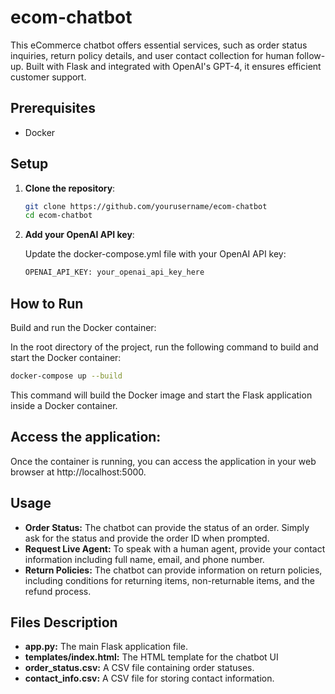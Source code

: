 # ecom-chatbot

This eCommerce chatbot offers essential services, such as order status inquiries, return policy details, and user contact collection for human follow-up. Built with Flask and integrated with OpenAI's GPT-4, it ensures efficient customer support.

## Prerequisites

- Docker

## Setup

1. **Clone the repository**:

   ```bash
   git clone https://github.com/yourusername/ecom-chatbot
   cd ecom-chatbot
   ```
   
2. **Add your OpenAI API key**:

   Update the docker-compose.yml file with your OpenAI API key:
   ```bash
   OPENAI_API_KEY: your_openai_api_key_here
   ```

## How to Run
Build and run the Docker container:

In the root directory of the project, run the following command to build and start the Docker container:

   ```bash
   docker-compose up --build
   ```

This command will build the Docker image and start the Flask application inside a Docker container.


## Access the application:

Once the container is running, you can access the application in your web browser at http://localhost:5000.

##  Usage
- **Order Status:** The chatbot can provide the status of an order. Simply ask for the status and provide the order ID when prompted.
- **Request Live Agent:** To speak with a human agent, provide your contact information including full name, email, and phone number.
- **Return Policies:** The chatbot can provide information on return policies, including conditions for returning items, non-returnable items, and the refund process.


## Files Description
- **app.py:** The main Flask application file.
- **templates/index.html:** The HTML template for the chatbot UI
- **order_status.csv:** A CSV file containing order statuses.
- **contact_info.csv:** A CSV file for storing contact information.